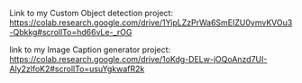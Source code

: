 Link to my Custom Object detection project: https://colab.research.google.com/drive/1YipLZzPrWa6SmEIZU0ymvKVOu3-Qbkkg#scrollTo=hd66vLe-_rOG


link to my Image Caption generator project: https://colab.research.google.com/drive/1oKdg-DELw-jOQoAnzd7UI-Aly2zlfoK2#scrollTo=usuYgkwafR2k
